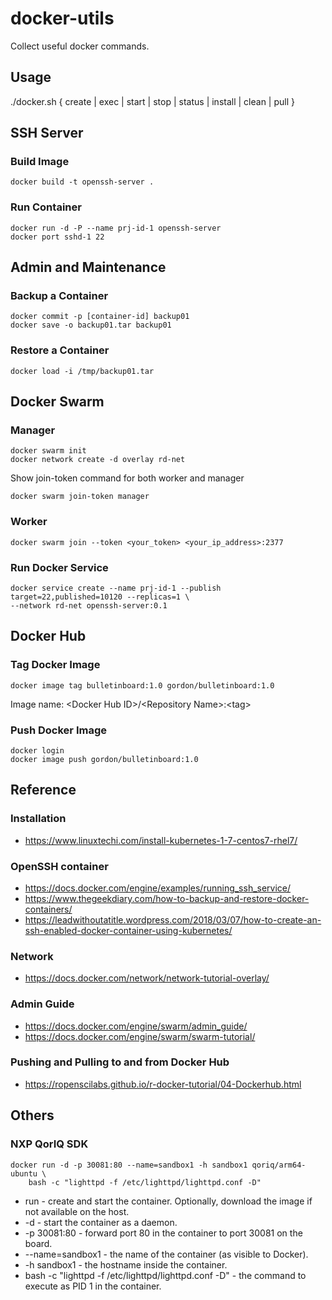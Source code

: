 # docker-utils
Collect useful docker commands.

## Usage
./docker.sh { create | exec | start | stop | status | install | clean | pull }

## SSH Server

### Build Image
```
docker build -t openssh-server .
```

### Run Container
```
docker run -d -P --name prj-id-1 openssh-server
docker port sshd-1 22
```

## Admin and Maintenance
### Backup a Container
```
docker commit -p [container-id] backup01
docker save -o backup01.tar backup01
```

### Restore a Container
```
docker load -i /tmp/backup01.tar
```

## Docker Swarm

### Manager
```
docker swarm init
docker network create -d overlay rd-net
```

Show join-token command for both worker and manager
```
docker swarm join-token manager
```

### Worker
```
docker swarm join --token <your_token> <your_ip_address>:2377
```

### Run Docker Service
```
docker service create --name prj-id-1 --publish target=22,published=10120 --replicas=1 \
--network rd-net openssh-server:0.1
```

## Docker Hub

### Tag Docker Image
```
docker image tag bulletinboard:1.0 gordon/bulletinboard:1.0
```
Image name: \<Docker Hub ID\>/\<Repository Name\>:\<tag\>

### Push Docker Image
```
docker login
docker image push gordon/bulletinboard:1.0
```

## Reference
### Installation
- https://www.linuxtechi.com/install-kubernetes-1-7-centos7-rhel7/

### OpenSSH container
- https://docs.docker.com/engine/examples/running_ssh_service/
- https://www.thegeekdiary.com/how-to-backup-and-restore-docker-containers/
- https://leadwithoutatitle.wordpress.com/2018/03/07/how-to-create-an-ssh-enabled-docker-container-using-kubernetes/

### Network
- https://docs.docker.com/network/network-tutorial-overlay/

### Admin Guide
- https://docs.docker.com/engine/swarm/admin_guide/
- https://docs.docker.com/engine/swarm/swarm-tutorial/

### Pushing and Pulling to and from Docker Hub
- https://ropenscilabs.github.io/r-docker-tutorial/04-Dockerhub.html

## Others
### NXP QorIQ SDK
```
docker run -d -p 30081:80 --name=sandbox1 -h sandbox1 qoriq/arm64-ubuntu \
    bash -c "lighttpd -f /etc/lighttpd/lighttpd.conf -D"
```
- run - create and start the container. Optionally, download the image if not available on the host.
- -d - start the container as a daemon.
- -p 30081:80 - forward port 80 in the container to port 30081 on the board.
- --name=sandbox1 - the name of the container (as visible to Docker).
- -h sandbox1 - the hostname inside the container.
- bash -c "lighttpd -f /etc/lighttpd/lighttpd.conf -D" - the command to execute as PID 1 in the container.
